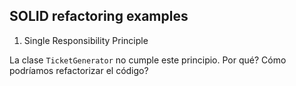## SOLID refactoring examples


1. Single Responsibility Principle

La clase `TicketGenerator` no cumple este principio. Por qué? Cómo podríamos refactorizar el código?


